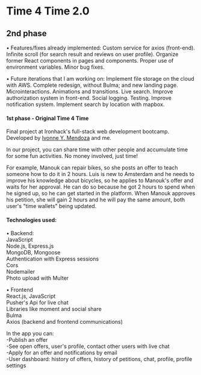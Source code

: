# Time 4 Time 2.0

## 2nd phase

• Features/fixes already implemented:
Custom service for axios (front-end).
Infinite scroll (for search result and reviews on user profile).
Organize former React components in pages and components.
Proper use of environment variables.
Minor bug fixes.

• Future iterations that I am working on:
Implement file storage on the cloud with AWS.
Complete redesign, without Bulma; and new landing page.
Microinteractions.
Animations and transitions.
Live search.
Improve authorization system in front-end.
Social logging.
Testing.
Improve notification system.
Implement search by location with mapbox.

#### 1st phase - Original Time 4 Time

Final project at Ironhack's full-stack web development bootcamp. Developed by [Ivonne Y. Mendoza](https://github.com/TiaIvonne) and me.

In our project, you can share time with other people and accumulate time for some fun activities. No money involved, just time!

For example, Manouk can repair bikes, so she posts an offer to teach someone how to do it in 2 hours. Luis is new to Amsterdam and he needs to improve his knowledge about bicycles, so he applies to Manouk's offer and waits for her approval. He can do so because he got 2 hours to spend when he signed up, so he can get started in the platform. When Manouk approves his petition, she will gain 2 hours and he will pay the same amount, both user's "time wallets" being updated.
  
  
#### Technologies used:

• Backend:  
  JavaScript  
  Node.js, Express.js  
  MongoDB, Mongoose  
  Authentication with Express sessions  
  Cors  
  Nodemailer  
  Photo upload with Multer  
    
• Frontend  
  React.js, JavaScript  
  Pusher's Api for live chat  
  Libraries like moment and social share  
  Bulma  
  Axios (backend and frontend communications)  

In the app you can:  
-Publish an offer  
-See open offers, user's profile, contact other users with live chat  
-Apply for an offer and notifications by email  
-User dashboard: history of offers, history of petitions, chat, profile, profile settings  
